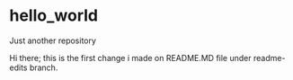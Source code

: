 # hello_world
Just another repository 

Hi there; this is the first change i made on README.MD file under readme-edits branch.
